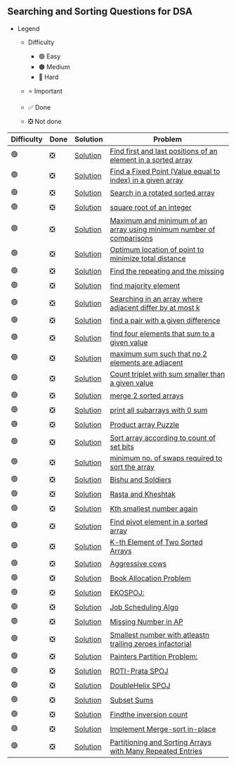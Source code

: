 ## Searching and Sorting Questions for DSA                    

- Legend
    - Difficulty
        - :green_circle: Easy
        - :orange_circle: Medium
        - :red_circle: Hard

    - :star: Important
    - :white_check_mark: Done
    - :negative_squared_cross_mark: Not done


| Difficulty       | Done                          | Solution  | Problem                                                                                                                                                                                                                                                                                                            |
| -------------    | ------------------------------ | -------- | ------------------------------------------------------------------------------------------------------------------------------------------------------------------------------------------------------------------------------------------------------------------------------------------------------------------ |
| :green_circle:     | :negative_squared_cross_mark:  | [Solution](ReverseAnArray.java) | [Find first and last positions of an element in a sorted array](https://practice.geeksforgeeks.org/problems/first-and-last-occurrences-of-x/0)
| :green_circle:     | :negative_squared_cross_mark:  | [Solution](ReverseAnArray.java) | [Find a Fixed Point (Value equal to index) in a given array](https://practice.geeksforgeeks.org/problems/value-equal-to-index-value1330/1)
| :green_circle:     | :negative_squared_cross_mark:  | [Solution](ReverseAnArray.java) | [Search in a rotated sorted array](https://leetcode.com/problems/search-in-rotated-sorted-array/)
| :green_circle:     | :negative_squared_cross_mark:  | [Solution](ReverseAnArray.java) | [square root of an integer](https://practice.geeksforgeeks.org/problems/count-squares3649/1)
| :green_circle:     | :negative_squared_cross_mark:  | [Solution](ReverseAnArray.java) | [Maximum and minimum of an array using minimum number of comparisons](https://practice.geeksforgeeks.org/problems/middle-of-three2926/1)
| :green_circle:     | :negative_squared_cross_mark:  | [Solution](ReverseAnArray.java) | [Optimum location of point to minimize total distance](https://www.geeksforgeeks.org/optimum-location-point-minimize-total-distance/#:~:text=We%20need%20to%20find%20a,set%20of%20points%20is%20minimum.&text=In%20above%20figure%20optimum%20location,is%20minimum%20obtainable%20total%20distance.)
| :green_circle:     | :negative_squared_cross_mark:  | [Solution](ReverseAnArray.java) | [Find the repeating and the missing](https://practice.geeksforgeeks.org/problems/find-missing-and-repeating2512/1)
| :green_circle:     | :negative_squared_cross_mark:  | [Solution](ReverseAnArray.java) | [find majority element](https://practice.geeksforgeeks.org/problems/majority-element/0)
| :green_circle:     | :negative_squared_cross_mark:  | [Solution](ReverseAnArray.java) | [Searching in an array where adjacent differ by at most k](https://www.geeksforgeeks.org/searching-array-adjacent-differ-k/)
| :green_circle:     | :negative_squared_cross_mark:  | [Solution](ReverseAnArray.java) | [find a pair with a given difference](https://practice.geeksforgeeks.org/problems/find-pair-given-difference/0)
| :green_circle:     | :negative_squared_cross_mark:  | [Solution](ReverseAnArray.java) | [find four elements that sum to a given value](https://practice.geeksforgeeks.org/problems/find-all-four-sum-numbers/0)
| :green_circle:     | :negative_squared_cross_mark:  | [Solution](ReverseAnArray.java) | [maximum sum such that no 2 elements are adjacent](https://practice.geeksforgeeks.org/problems/stickler-theif/0)
| :green_circle:     | :negative_squared_cross_mark:  | [Solution](ReverseAnArray.java) | [Count triplet with sum smaller than a given value](https://practice.geeksforgeeks.org/problems/count-triplets-with-sum-smaller-than-x5549/1)
| :green_circle:     | :negative_squared_cross_mark:  | [Solution](ReverseAnArray.java) | [merge 2 sorted arrays](https://practice.geeksforgeeks.org/problems/merge-two-sorted-arrays5135/1)
| :green_circle:     | :negative_squared_cross_mark:  | [Solution](ReverseAnArray.java) | [print all subarrays with 0 sum](https://practice.geeksforgeeks.org/problems/zero-sum-subarrays/0)
| :green_circle:     | :negative_squared_cross_mark:  | [Solution](ReverseAnArray.java) | [Product array Puzzle](https://practice.geeksforgeeks.org/problems/product-array-puzzle/0)
| :green_circle:     | :negative_squared_cross_mark:  | [Solution](ReverseAnArray.java) | [Sort array according to count of set bits](https://practice.geeksforgeeks.org/problems/sort-by-set-bit-count/0)
| :green_circle:     | :negative_squared_cross_mark:  | [Solution](ReverseAnArray.java) | [minimum no. of swaps required to sort the array](https://practice.geeksforgeeks.org/problems/minimum-swaps/1)
| :green_circle:     | :negative_squared_cross_mark:  | [Solution](ReverseAnArray.java) | [Bishu and Soldiers](https://www.hackerearth.com/practice/algorithms/searching/binary-search/practice-problems/algorithm/bishu-and-soldiers/)
| :green_circle:     | :negative_squared_cross_mark:  | [Solution](ReverseAnArray.java) | [Rasta and Kheshtak](https://www.hackerearth.com/practice/algorithms/searching/binary-search/practice-problems/algorithm/rasta-and-kheshtak/)
| :green_circle:     | :negative_squared_cross_mark:  | [Solution](ReverseAnArray.java) | [Kth smallest number again](https://www.hackerearth.com/practice/algorithms/searching/binary-search/practice-problems/algorithm/kth-smallest-number-again-2/)
| :green_circle:     | :negative_squared_cross_mark:  | [Solution](ReverseAnArray.java) | [Find pivot element in a sorted array](http://theoryofprogramming.com/2017/12/16/find-pivot-element-sorted-rotated-array/)
| :green_circle:     | :negative_squared_cross_mark:  | [Solution](ReverseAnArray.java) | [K-th Element of Two Sorted Arrays](https://practice.geeksforgeeks.org/problems/k-th-element-of-two-sorted-array/0)
| :green_circle:     | :negative_squared_cross_mark:  | [Solution](ReverseAnArray.java) | [Aggressive cows](https://www.spoj.com/problems/AGGRCOW/)
| :green_circle:     | :negative_squared_cross_mark:  | [Solution](ReverseAnArray.java) | [Book Allocation Problem](https://practice.geeksforgeeks.org/problems/allocate-minimum-number-of-pages/0)
| :green_circle:     | :negative_squared_cross_mark:  | [Solution](ReverseAnArray.java) | [EKOSPOJ:](https://www.spoj.com/problems/EKO/)
| :green_circle:     | :negative_squared_cross_mark:  | [Solution](ReverseAnArray.java) | [Job Scheduling Algo](https://www.geeksforgeeks.org/weighted-job-scheduling-log-n-time/)
| :green_circle:     | :negative_squared_cross_mark:  | [Solution](ReverseAnArray.java) | [Missing Number in AP](https://practice.geeksforgeeks.org/problems/arithmetic-number/0)
| :green_circle:     | :negative_squared_cross_mark:  | [Solution](ReverseAnArray.java) | [Smallest number with atleastn trailing zeroes infactorial](https://practice.geeksforgeeks.org/problems/smallest-factorial-number5929/1)
| :green_circle:     | :negative_squared_cross_mark:  | [Solution](ReverseAnArray.java) | [Painters Partition Problem:](https://practice.geeksforgeeks.org/problems/allocate-minimum-number-of-pages/0)
| :green_circle:     | :negative_squared_cross_mark:  | [Solution](ReverseAnArray.java) | [ROTI-Prata SPOJ](https://www.spoj.com/problems/PRATA/)
| :green_circle:     | :negative_squared_cross_mark:  | [Solution](ReverseAnArray.java) | [DoubleHelix SPOJ](https://www.spoj.com/problems/ANARC05B/)
| :green_circle:     | :negative_squared_cross_mark:  | [Solution](ReverseAnArray.java) | [Subset Sums](https://www.spoj.com/problems/SUBSUMS/)
| :green_circle:     | :negative_squared_cross_mark:  | [Solution](ReverseAnArray.java) | [Findthe inversion count](https://practice.geeksforgeeks.org/problems/inversion-of-array/0)
| :green_circle:     | :negative_squared_cross_mark:  | [Solution](ReverseAnArray.java) | [Implement Merge-sort in-place](https://www.geeksforgeeks.org/in-place-merge-sort/)
| :green_circle:     | :negative_squared_cross_mark:  | [Solution](ReverseAnArray.java) | [Partitioning and Sorting Arrays with Many Repeated Entries](https://www.baeldung.com/java-sorting-arrays-with-repeated-entries)                                                                                                                                                                                   
    